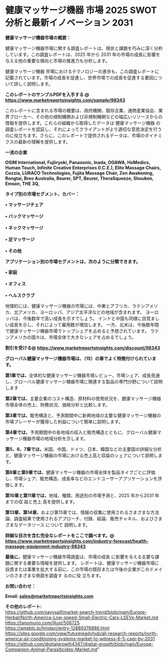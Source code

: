 # 健康マッサージ機器 市場 2025 SWOT 分析と最新イノベーション 2031

<strong><b>健康マッサージ機器市場の概要：</b></strong>

健康マッサージ機器市場に関する調査レポートは、現状と課題を巧みに深く分析しています。この調査レポートは、2025 年から 2031 年の市場の成長に影響を与える他の重要な傾向と市場の推進力も分析します。

健康マッサージ機器 市場におけるテクノロジーの進歩も、この調査レポートに記載されています。市場の成長を促進し、世界市場での成長を促進する要因について詳しく説明します。

<strong>このレポートのサンプルPDFを入手する @ <a href=https://www.marketreportsinsights.com/sample/98343>https://www.marketreportsinsights.com/sample/98343</a></strong>

このレポートに含まれる市場の概要は、政府機関、既存企業、通商産業協会、業界ブローカー、その他の規制機関および非規制機関などの幅広いリソースからの情報を提供します。これらの組織から取得したデータは 健康マッサージ機器 の調査レポートを認証し、それによってクライアントがより適切な意思決定を行うのに役立ちます。さらに、このレポートで提供されるデータは、市場のダイナミクスの最新の理解を提供します。

<strong>一流の企業</strong>

<strong><b>OSIM International, Fujiiryoki, Panasonic, Inada, OGAWA, HoMedics, Human Touch, Infinite Creative Enterprises (I.C.E.), Elite Massage Chairs, Cozzia, LURACO Technologies, Fujita Massage Chair, Zen Awakening, Rongtai, Breo Australia, Beurer, SPT, Beurer, TheraSqueeze, Shouken, Emson, THE 3Q,</b></strong>

<strong><b>タイプ別の市場セグメント、カバー：</b></strong>

<strong>• マッサージチェア<br><br>• バックマッサージ<br><br>• ネックマッサージ<br><br>• 足マッサージ<br><br>• その他</strong>

<strong><b>アプリケーション別の市場セグメントは、次のように分類できます。</b></strong>

<strong>• 家庭<br><br>• オフィス<br><br>• ヘルスクラブ</strong>

 地理的には、健康マッサージ機器の市場には、中東とアフリカ、ラテンアメリカ、北アメリカ、ヨーロッパ、アジア太平洋などの地域が含まれます。 ヨーロッパは、今後数年で高い成長を示すでしょう。 インドと中国も同様に目覚ましい成長を示し、それによって雇用数が増加します。 一方、北米は、今後数年間で健康マッサージ機器市場でトップシェアを占めると予想されています。 ラテンアメリカの国々は、市場全体で大きなシェアを占めるでしょう。

<strong>割引を受ける@ <a href=https://www.marketreportsinsights.com/discount/98343>https://www.marketreportsinsights.com/discount/98343</a></strong>

<strong><b>グローバル健康マッサージ機器市場は、（15）の章でよく特徴付けられています。</b></strong>

<strong><b>第</b></strong><strong><b>1章では、</b></strong>全体的な健康マッサージ機器市場レビュー、市場シェア、成長見通し、グローバル健康マッサージ機器市場に関連する製品の専門分野について説明します

<strong><b>第2章では、</b></strong>主要企業のコスト構造、原材料の使用状況を、健康マッサージ機器市場全体の売上、財務状況、価格分析と比較します。

<strong><b>第3章では、</b></strong>販売構造と、予測期間中に新興地域の主要な健康マッサージ機器の市場プレーヤーが獲得した利益について簡単に説明します。

<strong><b>第4章では、</b></strong>予測期間中の各地域の収入と販売構造とともに、グローバル健康マッサージ機器市場の地域分析を示します。

<strong><b>第5、6、7章では、</b></strong>米国、中国、ドイツ、日本、韓国などの主要国の詳細な分析と、健康マッサージ機器の市場における売上高と収益のシェアについて説明します。

<strong><b>第8章と第9章では、</b></strong>健康マッサージ機器の市場全体を製品タイプごとに評価し、市場シェア、販売構造、成長率などのエンドユーザーアプリケーションを評価します。

<strong><b>第10章と第11章では、</b></strong>地域、種類、用途別の市場予測と、2025 年から2031 年までの収 益と売上 高を提供します。

<strong><b>第13章、第14章、</b></strong>および第15章では、情報の収集に使用されるさまざまな方法論、調査結果で使用されるアプローチ、付録、結論、販売チャネル、およびさまざまなデータソース について 説明します。

<strong>詳細な目次を含む完全なレポートをここで調べます。@ <a href=https://www.marketreportsinsights.com/industry-forecast/health-massage-equipment-industry-98343>https://www.marketreportsinsights.com/industry-forecast/health-massage-equipment-industry-98343</a></strong>

<strong><b>最後に、</b></strong>健康マッサージ機器市場調査は、市場の成長 に影響を</a>与える主要な課題に関する重要な情報を提供します。 レポートは、健康マッサージ機器市場に投資または事業を拡大する前に、この市場の既存または今後の企業がこのドメインのさまざまな側面を調査す るのに役 立ちます。

<strong><b>お問い合わせ：</b></strong>

<strong>Email: </strong><a href=mailto:sales@marketreportsinsights.com><strong>sales@marketreportsinsights.com</strong></a>

<strong>その他のレポート:</strong>
<br>
<a href=https://github.com/sayysaif/market-search-trend/blob/main/Europe-Herbal/North-America-Low-speed-Small-Electric-Cars-LSEVs-Market.md>https://github.com/sayysaif/market-search-trend/blob/main/Europe-Herbal/North-America-Low-speed-Small-Electric-Cars-LSEVs-Market.md</a>
<br>
<a href=https://tanomuno.com/illust/506725>https://tanomuno.com/illust/506725</a>
<br>
<a href=https://ameblo.jp/hindavi/entry-12889376886.html>https://ameblo.jp/hindavi/entry-12889376886.html</a>
<br>
<a href=https://sites.google.com/view/futurereadyhub/all-research-reports/north-america-air-conditioning-systems-market-to-witness-6-5-cagr-by-2031>https://sites.google.com/view/futurereadyhub/all-research-reports/north-america-air-conditioning-systems-market-to-witness-6-5-cagr-by-2031</a>
<br>
<a href=https://github.com/digitalgrowth4347/digital-growth/blob/main/Europe-Companion-Animal-Parasiticides-Market.md>https://github.com/digitalgrowth4347/digital-growth/blob/main/Europe-Companion-Animal-Parasiticides-Market.md</a>"
